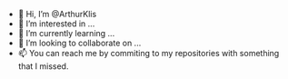 - 👋 Hi, I’m @ArthurKlis
- 👀 I’m interested in ...
- 🌱 I’m currently learning ...
- 💞️ I’m looking to collaborate on ...
- 📫 You can reach me by commiting to my repositories with something that I missed.

<!---
ArthurKlis/ArthurKlis is a ✨ special ✨ repository because its `README.md` (this file) appears on your GitHub profile.
You can click the Preview link to take a look at your changes.
--->
